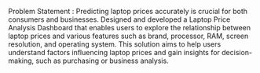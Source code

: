 Problem Statement : 
Predicting laptop prices accurately is crucial for both consumers and businesses. Designed and developed a Laptop Price Analysis Dashboard that enables users to explore the relationship between laptop prices and various features such as brand, processor, RAM, screen resolution, and operating system. This solution aims to help users understand factors influencing laptop prices and gain insights for decision-making, such as purchasing or business analysis.
